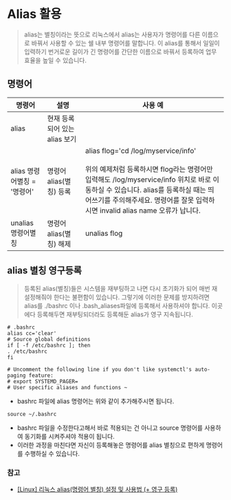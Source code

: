 
# Alias 활용
> alias는 별칭이라는 뜻으로 리눅스에서 alias는 사용자가 명령어를 다른 이름으로 바꿔서 사용할 수 있는 쉘 내부 명령어를 말합니다. 이 alias를 통해서 일일이 입력하기 번거로운 길이가 긴 명령어를 간단한 이름으로 바꿔서 등록하여 업무 효율을 높일 수 있습니다.

## 명령어

| 명령어 | 설명 | 사용 예 |
| --- | --- | --- |
| alias | 현재 등록되어 있는 alias 보기 |
| alias 명령어별칭 = '명령어' | 명령어 alias(별칭) 등록 | alias flog='cd /log/myservice/info'</br></br>위의 예제처럼 등록하시면 flog라는 명령어만 입력해도 /log/myservice/info 위치로 바로 이동하실 수 있습니다. alias를 등록하실 때는 띄어쓰기를 주의해주세요. 명령어를 잘못 입력하시면 invalid alias name 오류가 납니다. |
| unalias 명령어별칭 | 명령어 alias(별칭) 해제 | unalias flog |

## alias 별칭 영구등록 
> 등록된 alias(별칭)들은 시스템을 재부팅하고 나면 다시 초기화가 되어 매번 재 설정해줘야 한다는 불편함이 있습니다. 그렇기에 이러한 문제를 방지하려면 alias를 ./bashrc 이나 .bash_aliases파일에 등록해서 사용하셔야 합니다. 이곳에다 등록해두면 재부팅되더라도 등록해둔 alias가 영구 지속됩니다.

```shell
# .bashrc 
alias cc='clear' 
# Source global definitions 
if [ -f /etc/bashrc ]; then
. /etc/bashrc 
fi 

# Uncomment the following line if you don't like systemctl's auto-paging feature: 
# export SYSTEMD_PAGER= 
# User specific aliases and functions ~
```
- bashrc 파일에 alias 명령어는 위와 같이 추가해주시면 됩니다.

```shell
source ~/.bashrc
```
- bashrc 파일을 수정한다고해서 바로 적용되는 건 아니고 source 명령어를 사용하여 동기화를 시켜주셔야 적용이 됩니다.
- 이러한 과정을 마친다면 자신이 등록해놓은 명령어를 alias 별칭으로 편하게 명령어를 수행하실 수 있습니다.

### 참고
- [[Linux] 리눅스 alias(명령어 별칭) 설정 및 사용법 (+ 영구 등록)](https://coding-factory.tistory.com/800)